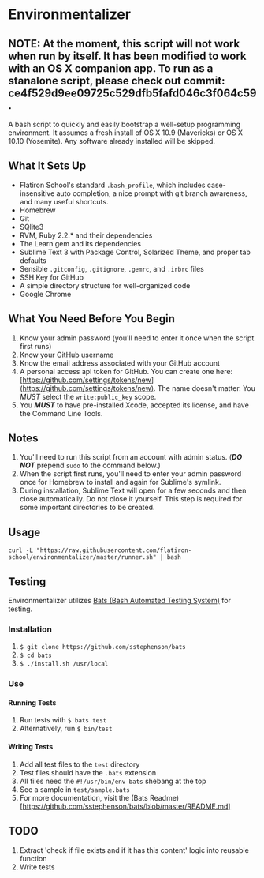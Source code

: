 # Environmentalizer

## NOTE: At the moment, this script will not work when run by itself. It has been modified to work with an OS X companion app. To run as a stanalone script, please check out commit: ce4f529d9ee09725c529dfb5fafd046c3f064c59.

A bash script to quickly and easily bootstrap a well-setup programming
environment. It assumes a fresh install of OS X 10.9 (Mavericks) or OS X 10.10 (Yosemite).  Any software already installed will be skipped.

## What It Sets Up

- Flatiron School's standard `.bash_profile`, which includes case-insensitive auto completion, a nice prompt with git branch awareness, and many useful shortcuts.
- Homebrew
- Git
- SQlite3
- RVM, Ruby 2.2.* and their dependencies
- The Learn gem and its dependencies
- Sublime Text 3 with Package Control, Solarized Theme, and proper tab defaults
- Sensible `.gitconfig`, `.gitignore`, `.gemrc`, and `.irbrc` files
- SSH Key for GitHub
- A simple directory structure for well-organized code
- Google Chrome

## What You Need Before You Begin

1. Know your admin password (you'll need to enter it once when the script first runs)
2. Know your GitHub username
3. Know the email address associated with your GitHub account
4. A personal access api token for GitHub. You can create one here: [https://github.com/settings/tokens/new](https://github.com/settings/tokens/new). The name doesn't matter. You *MUST* select the `write:public_key` scope.
5. You ___MUST___ to have pre-installed Xcode, accepted its license, and have the Command Line Tools.

## Notes

1. You'll need to run this script from an account with admin status. (___DO NOT___ prepend `sudo` to the command below.)
2. When the script first runs, you'll need to enter your admin password once for Homebrew to install and again for Sublime's symlink.
3. During installation, Sublime Text will open for a few seconds and then close automatically. Do not close it yourself. This step is required for some important directories to be created.

## Usage

```shell
curl -L "https://raw.githubusercontent.com/flatiron-school/environmentalizer/master/runner.sh" | bash
```

## Testing

Environmentalizer utilizes [Bats (Bash Automated Testing System)](https://github.com/sstephenson/bats) for testing.

### Installation

1. `$ git clone https://github.com/sstephenson/bats`
2. `$ cd bats`
3. `$ ./install.sh /usr/local`

### Use

#### Running Tests

1. Run tests with `$ bats test`
2. Alternatively, run `$ bin/test`

#### Writing Tests

1. Add all test files to the `test` directory
2. Test files should have the `.bats` extension
3. All files need the `#!/usr/bin/env bats` shebang at the top
4. See a sample in `test/sample.bats`
5. For more documentation, visit the (Bats Readme)[https://github.com/sstephenson/bats/blob/master/README.md]

## TODO

1. Extract 'check if file exists and if it has this content' logic into
   reusable function
2. Write tests
